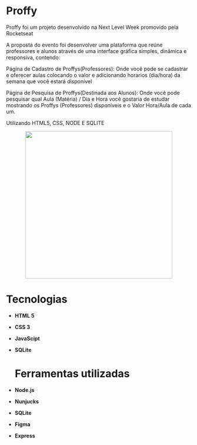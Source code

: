 <h1> Proffy </h1>
<p> Proffy foi um projeto desenvolvido na Next Level Week promovido pela Rocketseat
  
  A proposta do evento foi desenvolver uma plataforma que reúne professores e alunos através de uma interface gráfica simples, dinâmica e responsiva, contendo:

Página de Cadastro de Proffys(Professores): Onde você pode se cadastrar e oferecer aulas colocando o valor e adicionando horarios (dia/hora) da semana que você estará disponível

Página de Pesquisa de Proffys(Destinada aos Alunos): Onde você pode pesquisar qual Aula (Matéria) / Dia e Hora você gostaria de estudar mostrando os Proffys (Professores) disponíveis e o Valor Hora/Aula de cada um.

Utilizando HTML5, CSS, NODE E SQLITE

 </p>


</p>
<p align="center">
  <img src="https://user-images.githubusercontent.com/65368831/95040833-44e58980-06ab-11eb-9687-601273df2102.gif" width="400" />
</p>

<h1><strong>Tecnologias<strong></h1>
 
* HTML 5
* CSS 3
* JavaScipt
* SQLite
  
  <h1>Ferramentas utilizadas</h1>
* Node.js
* Nunjucks
* SQLite
* Figma
* Express

  

  
